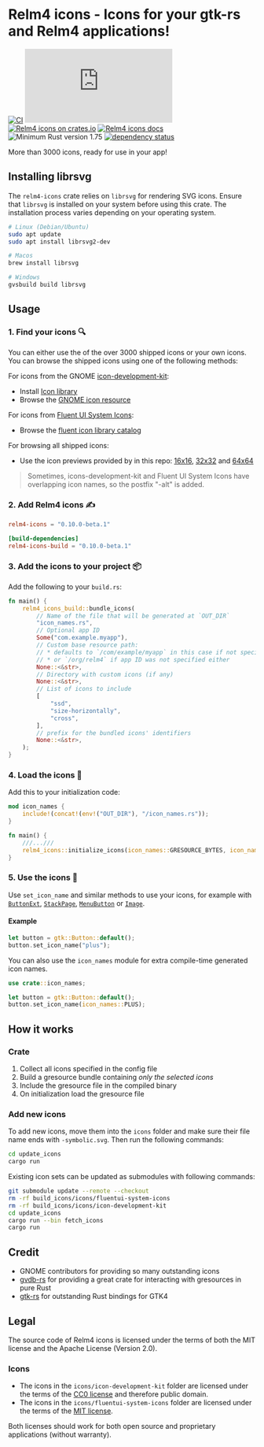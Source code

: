 # Relm4 icons - Icons for your gtk-rs and Relm4 applications!

[![CI](https://github.com/Relm4/icons/actions/workflows/rust.yml/badge.svg)](https://github.com/Relm4/icons/actions/workflows/rust.yml)
[![Matrix](https://img.shields.io/matrix/relm4:matrix.org?label=matrix%20chat)](https://matrix.to/#/#relm4:matrix.org)
[![Relm4 icons on crates.io](https://img.shields.io/crates/v/relm4-icons.svg)](https://crates.io/crates/relm4-icons)
[![Relm4 icons docs](https://img.shields.io/badge/rust-documentation-blue)](https://docs.rs/relm4_icons/)
![Minimum Rust version 1.75](https://img.shields.io/badge/rustc-1.65+-06a096.svg)
[![dependency status](https://deps.rs/repo/github/Relm4/icons/status.svg)](https://deps.rs/repo/github/Relm4/icons)

More than 3000 icons, ready for use in your app!

## Installing librsvg

The `relm4-icons` crate relies on `librsvg` for rendering SVG icons. Ensure that `librsvg` is installed on your system before using this crate. The installation process varies depending on your operating system.

```bash
# Linux (Debian/Ubuntu)
sudo apt update
sudo apt install librsvg2-dev

# Macos
brew install librsvg

# Windows
gvsbuild build librsvg
```

## Usage

### 1. Find your icons 🔍

You can either use the of the over 3000 shipped icons or your own icons.
You can browse the shipped icons using one of the following methods:

For icons from the GNOME [icon-development-kit](https://gitlab.gnome.org/Teams/Design/icon-development-kit):
+ Install [Icon library](https://flathub.org/apps/details/org.gnome.design.IconLibrary)
+ Browse the [GNOME icon resource](https://teams.pages.gitlab.gnome.org/Design/icon-development-kit-www/)

For icons from [Fluent UI System Icons](https://github.com/microsoft/fluentui-system-icons):
+ Browse the [fluent icon library catalog](https://aka.ms/fluentui-system-icons)

For browsing all shipped icons:
+ Use the icon previews provided by in this repo: [16x16](icons16.md), [32x32](icons32.md) and [64x64](icons64.md)

> Sometimes, icons-development-kit and Fluent UI System Icons have overlapping icon names, so the postfix "-alt" is added.

### 2. Add Relm4 icons ✍

```toml
relm4-icons = "0.10.0-beta.1"

[build-dependencies]
relm4-icons-build = "0.10.0-beta.1"
```

### 3. Add the icons to your project 📦

Add the following to your `build.rs`:

```rust
fn main() {
    relm4_icons_build::bundle_icons(
        // Name of the file that will be generated at `OUT_DIR`
        "icon_names.rs",
        // Optional app ID
        Some("com.example.myapp"),
        // Custom base resource path:
        // * defaults to `/com/example/myapp` in this case if not specified explicitly
        // * or `/org/relm4` if app ID was not specified either
        None::<&str>,
        // Directory with custom icons (if any)
        None::<&str>,
        // List of icons to include
        [
            "ssd",
            "size-horizontally",
            "cross",
        ],
        // prefix for the bundled icons' identifiers
        None::<&str>,
    );
}
```

### 4. Load the icons 🛫

Add this to your initialization code:

```rust
mod icon_names {
    include!(concat!(env!("OUT_DIR"), "/icon_names.rs"));
}

fn main() {
    ///...///
    relm4_icons::initialize_icons(icon_names::GRESOURCE_BYTES, icon_names::RESOURCE_PREFIX);
}
```

### 5. Use the icons 🎉

Use `set_icon_name` and similar methods to use your icons, for example with
[`ButtonExt`](https://gtk-rs.org/gtk4-rs/git/docs/gtk4/prelude/trait.ButtonExt.html#tymethod.set_icon_name),
[`StackPage`](https://gtk-rs.org/gtk4-rs/git/docs/gtk4/struct.StackPage.html#method.set_icon_name),
[`MenuButton`](https://gtk-rs.org/gtk4-rs/git/docs/gtk4/struct.MenuButton.html#method.set_icon_name) or
[`Image`](https://gtk-rs.org/gtk4-rs/git/docs/gtk4/struct.Image.html#method.set_icon_name).

#### Example

```rust
let button = gtk::Button::default();
button.set_icon_name("plus");
```

You can also use the `icon_names` module for extra compile-time generated icon names.

```rust
use crate::icon_names;

let button = gtk::Button::default();
button.set_icon_name(icon_names::PLUS);
```

## How it works

### Crate

1. Collect all icons specified in the config file
2. Build a gresource bundle containing *only the selected icons*
3. Include the gresource file in the compiled binary
4. On initialization load the gresource file

### Add new icons

To add new icons, move them into the `icons` folder and make sure their file name ends with `-symbolic.svg`.
Then run the following commands:

```sh
cd update_icons
cargo run
```

Existing icon sets can be updated as submodules with following commands:
```sh
git submodule update --remote --checkout
rm -rf build_icons/icons/fluentui-system-icons
rm -rf build_icons/icons/icon-development-kit
cd update_icons
cargo run --bin fetch_icons
cargo run
```

## Credit

+ GNOME contributors for providing so many outstanding icons
+ [gvdb-rs](https://github.com/felinira/gvdb-rs) for providing a great crate for interacting with gresources in pure Rust
+ [gtk-rs](https://gtk-rs.org) for outstanding Rust bindings for GTK4

## Legal

The source code of Relm4 icons is licensed under the terms of both the MIT license and the Apache License (Version 2.0).

### Icons

+ The icons in the `icons/icon-development-kit` folder are licensed under the terms of the [CC0 license](https://creativecommons.org/share-your-work/public-domain/cc0/) and therefore public domain.
+ The icons in the `icons/fluentui-system-icons` folder are licensed under the terms of the [MIT license](https://opensource.org/license/MIT/).

Both licenses should work for both open source and proprietary applications (without warranty).
